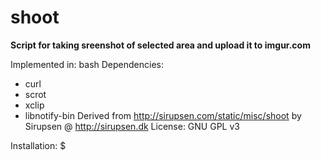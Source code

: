 shoot
=====

**Script for taking sreenshot of selected area and upload it to imgur.com**

Implemented in: bash
Dependencies: 
* curl
* scrot
* xclip
* libnotify-bin
Derived from http://sirupsen.com/static/misc/shoot by Sirupsen @ http://sirupsen.dk
License: GNU GPL v3

Installation:
$ 
